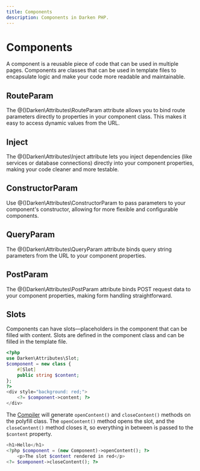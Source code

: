 ```yaml
---
title: Components
description: Components in Darken PHP.
---
```


# Components

A component is a reusable piece of code that can be used in multiple pages. Components are classes that can be used in template files to encapsulate logic and make your code more readable and maintainable.

## RouteParam

The @()Darken\Attributes\RouteParam attribute allows you to bind route parameters directly to properties in your component class. This makes it easy to access dynamic values from the URL.

## Inject

The @()Darken\Attributes\Inject attribute lets you inject dependencies (like services or database connections) directly into your component properties, making your code cleaner and more testable.

## ConstructorParam

Use @()Darken\Attributes\ConstructorParam to pass parameters to your component's constructor, allowing for more flexible and configurable components.

## QueryParam

The @()Darken\Attributes\QueryParam attribute binds query string parameters from the URL to your component properties.

## PostParam

The @()Darken\Attributes\PostParam attribute binds POST request data to your component properties, making form handling straightforward.

## Slots

Components can have slots—placeholders in the component that can be filled with content. Slots are defined in the component class and can be filled in the template file.

```php
<?php
use Darken\Attributes\Slot;
$component = new class {
    #[Slot]
    public string $content;
};
?>
<div style="background: red;">
    <?= $component->content; ?>
</div>
```

The [Compiler](compile.md) will generate `openContent()` and `closeContent()` methods on the polyfill class. The `openContent()` method opens the slot, and the `closeContent()` method closes it, so everything in between is passed to the `$content` property.

```php
<h1>Hello</h1>
<?php $component = (new Component)->openContent(); ?>
    <p>The slot $content rendered in red</p>
<?= $component->closeContent(); ?>
```
